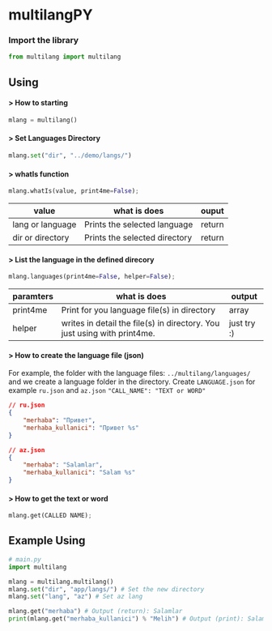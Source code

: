 # multilangPY


### Import the library
```python
from multilang import multilang
```

## Using

####  > How to starting
```python
mlang = multilang()
```

#### > Set Languages Directory
```python
mlang.set("dir", "../demo/langs/")
```

#### > whatIs function
```python
mlang.whatIs(value, print4me=False);
```
| value | what is does | ouput |
|--|--|--|
| lang or language | Prints the selected language | return
| dir or directory | Prints the selected directory | return


#### > List the language in the defined direcory
```python 
mlang.languages(print4me=False, helper=False);
```

| paramters | what is does | output |
|-------------|--------------|--------|
| print4me | Print for you language file(s) in directory | array |
| helper | writes in detail the file(s) in directory. You just using with print4me. | just try :) |


#### > How to create the language file (json)
For example, the folder with the language files: `../multilang/languages/` and we create a language folder in the directory. Create `LANGUAGE.json`  for example `ru.json` and  `az.json`
`"CALL_NAME": "TEXT or WORD"`
```json
// ru.json
{
	"merhaba": "Привет",
	"merhaba_kullanici": "Привет %s"
}

// az.json
{
	"merhaba": "Salamlar",
	"merhaba_kullanici": "Salam %s"
}
```

#### > How to get the text or word
```python
mlang.get(CALLED NAME);
```

## Example Using
```python
# main.py
import multilang

mlang = multilang.multilang()
mlang.set("dir", "app/langs/") # Set the new directory
mlang.set("lang", "az") # Set az lang 

mlang.get("merhaba") # Output (return): Salamlar
print(mlang.get("merhaba_kullanici") % "Melih") # Output (print): Salam Melih
```
